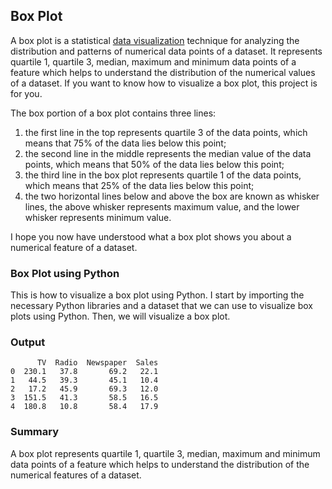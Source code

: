 ## Box Plot

A box plot is a statistical [data visualization](https://thecleverprogrammer.com/2021/05/18/most-important-data-visualizations-in-data-science/) technique for analyzing the distribution and patterns of numerical data points of a dataset. It represents quartile 1, quartile 3, median, maximum and minimum data points of a feature which helps to understand the distribution of the numerical values of a dataset. If you want to know how to visualize a box plot, this project is for you.

The box portion of a box plot contains three lines:

 1. the first line in the top represents quartile 3 of the data points, which means that 75% of the data lies below this point;
 2. the second line in the middle represents the median value of the data points, which means that 50% of the data lies below this point;
 3. the third line in the box plot represents quartile 1 of the data points, which means that 25% of the data lies below this point;
 4. the two horizontal lines below and above the box are known as whisker lines, the above whisker represents maximum value, and the lower whisker represents minimum value.

I hope you now have understood what a box plot shows you about a numerical feature of a dataset.

### Box Plot using Python

This is how to visualize a box plot using Python. I start by importing the necessary Python libraries and a dataset that we can use to visualize box plots using Python. Then, we will visualize a box plot.

### Output

```
      TV  Radio  Newspaper  Sales
0  230.1   37.8       69.2   22.1
1   44.5   39.3       45.1   10.4
2   17.2   45.9       69.3   12.0
3  151.5   41.3       58.5   16.5
4  180.8   10.8       58.4   17.9
```

### Summary

A box plot represents quartile 1, quartile 3, median, maximum and minimum data points of a feature which helps to understand the distribution of the numerical features of a dataset.